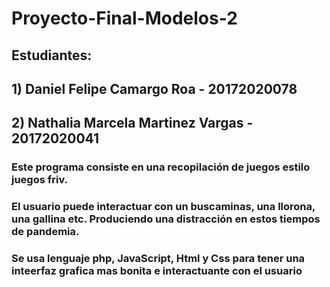 # Proyecto-Final-Modelos-2

## Estudiantes:

## 1) Daniel Felipe Camargo Roa - 20172020078
## 2) Nathalia Marcela Martinez Vargas - 20172020041

### Este programa consiste en una recopilación de juegos estilo juegos friv.
### El usuario puede interactuar con un buscaminas, una llorona, una gallina etc. Produciendo una distracción en estos tiempos de pandemia.

### Se usa lenguaje php, JavaScript, Html y Css para tener una inteerfaz grafica mas bonita e interactuante con el usuario


